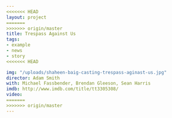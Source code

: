 ```yaml
---
<<<<<<< HEAD
layout: project
=======
>>>>>>> origin/master
title: Trespass Against Us
tags:
- example
- news
- story
<<<<<<< HEAD

img: "/uploads/shaheen-baig-casting-trespass-aginast-us.jpg"
director: Adam Smith
with: Michael Fassbender, Brendan Gleeson, Sean Harris
imdb: http://www.imdb.com/title/tt3305308/
video: 
=======
>>>>>>> origin/master
---
```


